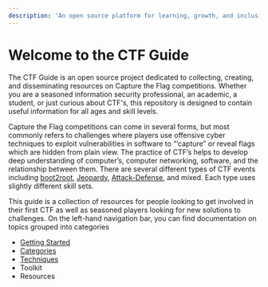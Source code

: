 ```yaml
---
description: 'An open source platform for learning, growth, and inclusion'
---
```


# Welcome to the CTF Guide

The CTF Guide is an open source project dedicated to collecting, creating, and disseminating resources on Capture the Flag competitions. Whether you are a seasoned information security professional, an academic, a student, or just curious about CTF's, this repository  is designed to contain useful information for all ages and skill levels. 

Capture the Flag competitions can come in several forms, but most commonly refers to challenges where players use offensive cyber techniques to exploit vulnerabilities in software to “‘capture” or reveal flags which are hidden from plain view. The practice of CTF’s helps to develop deep understanding of computer’s, computer networking, software, and the relationship between them. There are several different types of CTF events including [boot2root](getting-started/setting-up/boot-2-root/), [Jeopardy](getting-started/setting-up/jeopardy/), [Attack-Defense](categories/attack-defend.md), and mixed. Each type uses slightly different skill sets.

This guide  is a collection of resources for people looking to get involved in their first CTF as well as seasoned players looking for new solutions to challenges. On the left-hand navigation bar, you can find documentation on topics grouped into categories

* [Getting Started](getting-started/getting-started.md)
* [Categories](categories/categories.md)
* [Techniques](techniques/techniques.md)
* Toolkit 
* Resources

